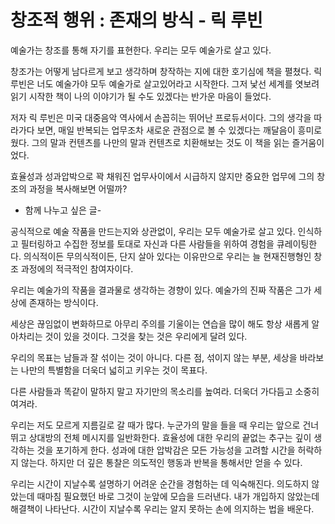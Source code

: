 # 창조적 행위 : 존재의 방식 - 릭 루빈

예술가는 창조를 통해 자기를 표현한다. 
우리는 모두 예술가로 살고 있다. 

창조가는 어떻게 남다르게 보고 생각하며 창작하는 지에 대한 호기심에 책을 펼쳤다.
릭루빈은 너도 예술가야 모두 예술가로 살고있어라고 시작한다.
그저 낯선 세계를 엿보려 읽기 시작한 책이 나의 이야기가 될 수도 있겠다는 반가운 마음이 들었다. 

저자 릭 루빈은 미국 대중음악 역사에서 손꼽히는 뛰어난 프로듀서이다.
그의 생각을 따라가다 보면, 매일 반복되는 업무조차 새로운 관점으로 볼 수 있겠다는 깨달음이 흥미로웠다.
그의 말과 컨텐츠를  나만의 말과 컨텐츠로 치환해보는 것도 이 책을 읽는 즐거움이었다.

효율성과 성과압박으로 꽉 채워진 업무사이에서
시급하지 않지만 중요한 업무에 그의 창조의 과정을 복사해보면 어떨까?


- 함께 나누고 싶은 글-

공식적으로 예술 작품을 만드는지와 상관없이, 우리는 모두 예술가로 살고 있다. 
인식하고 필터링하고 수집한 정보를 토대로 자신과 다른 사람들을 위하여 경험을 큐레이팅한다. 
의식적이든 무의식적이든, 단지 살아 있다는 이유만으로 우리는 늘 현재진행형인 창조 과정에의 적극적인 참여자이다.

우리는 예술가의 작품을 결과물로 생각하는 경향이 있다.
예술가의 진짜 작품은 그가 세상에 존재하는 방식이다.

세상은 끊임없이 변화하므로 아무리 주의를 기울이는 연습을 많이 해도 항상 새롭게 알아차리는 것이 있을 것이다. 그것을 찾는 것은 우리에게 달려 있다.

우리의 목표는 남들과 잘 섞이는 것이 아니다. 다른 점, 섞이지 않는 부분, 세상을 바라보는 나만의 특별함을 더욱더 넓히고 키우는 것이 목표다.

다른 사람들과 똑같이 말하지 말고 자기만의 목소리를 높여라. 더욱더 가다듬고 소중히 여겨라.

우리는 저도 모르게 지름길로 갈 때가 많다. 누군가의 말을 들을 때 우리는 앞으로 건너뛰고 상대방의 전체 메시지를 일반화한다. 
효율성에 대한 우리의 끝없는 추구는 깊이 생각하는 것을 포기하게 한다. 
성과에 대한 압박감은 모든 가능성을 고려할 시간을 허락하지 않는다. 하지만 더 깊은 통찰은 의도적인 행동과 반복을 통해서만 얻을 수 있다.

우리는 시간이 지날수록 설명하기 어려운 순간을 경험하는 데 익숙해진다. 
의도하지 않았는데 때마침 필요했던 바로 그것이 눈앞에 모습을 드러낸다. 내가 개입하지 않았는데 해결책이 나타난다.
시간이 지날수록 우리는 알지 못하는 손에 의지하는 법을 배운다.

